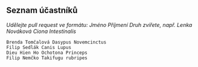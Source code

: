 ## Seznam účastníků

*Udělejte pull request ve formátu: Jméno Příjmení Druh zvířete, např. Lenka Nováková Ciona Intestinalis*
```
Brenda Tomčalová Dasypus Novemcinctus
Filip Sedlák Canis Lupus
Dieu Hien Ho Ochotona Princeps
Filip Nemčko Takifugu rubripes
```

